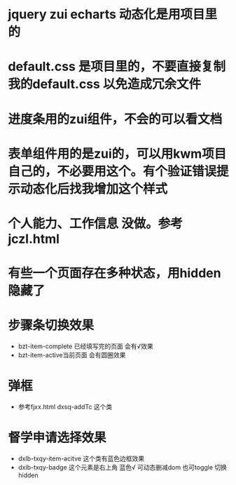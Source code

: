 # jquery zui echarts 动态化是用项目里的
# default.css 是项目里的，不要直接复制我的default.css 以免造成冗余文件
# 进度条用的zui组件，不会的可以看文档
# 表单组件用的是zui的，可以用kwm项目自己的，不必要用这个。有个验证错误提示动态化后找我增加这个样式
# 个人能力、工作信息 没做。参考jczl.html
# 有些一个页面存在多种状态，用hidden隐藏了

# 步骤条切换效果
- bzt-item-complete 已经填写完的页面 会有√效果
- bzt-item-active当前页面 会有圆圈效果

# 弹框
- 参考fjxx.html  dxsq-addTc 这个类


# 督学申请选择效果
- dxlb-txqy-item-acitve 这个类有蓝色边框效果
- dxlb-txqy-badge 这个元素是右上角 蓝色√ 可动态删减dom 也可toggle 切换hidden


